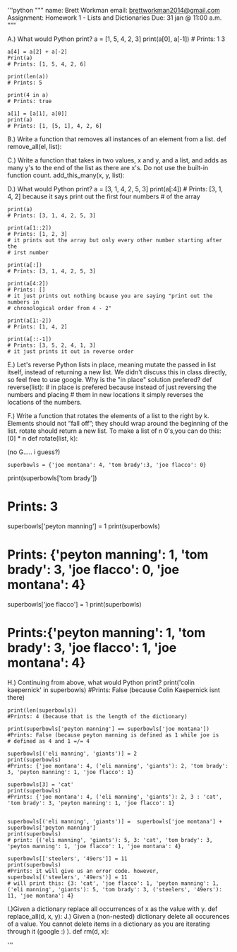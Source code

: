 '''python
"""
name: Brett Workman
email: brettworkman2014@gmail.com
Assignment: Homework 1 - Lists and Dictionaries
Due: 31 jan @ 11:00 a.m.
"""


A.) What would Python print?
    a = [1, 5, 4, 2, 3] 
    print(a[0], a[-1])
    # Prints: 1 3

    a[4] = a[2] + a[-2]
    Print(a)
    # Prints: [1, 5, 4, 2, 6]

    print(len(a))
    # Prints: 5

    print(4 in a)
    # Prints: true

    a[1] = [a[1], a[0]]
    print(a)
    # Prints: [1, [5, 1], 4, 2, 6]
    
B.) Write a function that removes all instances of an element from a list.
    def remove_all(el, list):

C.) Write a function that takes in two values, x and y, and a list, and adds as many y's to the end of the list as there are x's. Do not use the built-in function count.
    add_this_many(x, y, list):

D.) What would Python print?
    a = [3, 1, 4, 2, 5, 3]
    print(a[:4])
    # Prints: [3, 1, 4, 2] because it says print out the first four numbers
    # of the array

    print(a)
    # Prints: [3, 1, 4, 2, 5, 3] 

    print(a[1::2])
    # Prints: [1, 2, 3]
    # it prints out the array but only every other number starting after the
    # irst number

    print(a[:])
    # Prints: [3, 1, 4, 2, 5, 3]

    print(a[4:2])
    # Prints: []
    # it just prints out nothing bcause you are saying "print out the numbers in
    # chronological order from 4 - 2" 

    print(a[1:-2])
    # Prints: [1, 4, 2]

    print(a[::-1])
    # Prints: [3, 5, 2, 4, 1, 3]
    # it just prints it out in reverse order

E.) Let's reverse Python lists in place, meaning mutate the passed in list itself, instead of returning a new list. We didn't discuss this in class directly, so feel free to use google. Why is the "in place" solution prefered?
    def reverse(list):
    # in place is prefered because instead of just reversing the numbers and placing 
    # them in new locations it simply reverses the locations of the numbers.


F.) Write a function that rotates the elements of a list to the right by k. Elements should not ”fall off”; they should wrap around the beginning of the list. rotate should return a new list. To make a list of n 0's,you can do this: [0] * n
    def rotate(list, k):


(no G..... i guess?) 

    superbowls = {'joe montana': 4, 'tom brady':3, 'joe flacco': 0}
print(superbowls['tom brady'])
# Prints: 3

superbowls['peyton manning'] = 1
print(superbowls)
# Prints: {'peyton manning': 1, 'tom brady': 3, 'joe flacco': 0, 'joe montana': 4}

superbowls['joe flacco'] = 1
print(superbowls)
# Prints:{'peyton manning': 1, 'tom brady': 3, 'joe flacco': 1, 'joe montana': 4}

H.) Continuing from above, what would Python print?
    print('colin kaepernick' in superbowls)
    #Prints: False (because Colin Kaepernick isnt there)

    print(len(superbowls))
    #Prints: 4 (because that is the length of the dictionary)

    print(superbowls['peyton manning'] == superbowls['joe montana'])
    #Prints: False (because peyton manning is defined as 1 while joe is
    # defined as 4 and 1 =/= 4

    superbowls[('eli manning', 'giants')] = 2
    print(superbowls)
    #Prints: {'joe montana': 4, ('eli manning', 'giants'): 2, 'tom brady': 3, 'peyton manning': 1, 'joe flacco': 1}

    superbowls[3] = 'cat'
    print(superbowls)
    #Prints: {'joe montana': 4, ('eli manning', 'giants'): 2, 3 : 'cat', 'tom brady': 3, 'peyton manning': 1, 'joe flacco': 1}


    superbowls[('eli manning', 'giants')] =  superbowls['joe montana'] + superbowls['peyton manning']
    print(superbowls)
    # print: {('eli manning', 'giants'): 5, 3: 'cat', 'tom brady': 3, 'peyton manning': 1, 'joe flacco': 1, 'joe montana': 4}

    superbowls[['steelers', '49ers']] = 11
    print(superbowls)
    #Prints: it will give us an error code. however, superbowls[('steelers', '49ers')] = 11
    # will print this: {3: 'cat', 'joe flacco': 1, 'peyton manning': 1, ('eli manning', 'giants'): 5, 'tom brady': 3, ('steelers', '49ers'): 11, 'joe montana': 4}

I.)Given a dictionary replace all occurrences of x as the value with y.
    def replace_all(d, x, y):
J.) Given a (non-nested) dictionary delete all occurences of a value. You cannot delete items in a dictionary as you are iterating through it (google :) ).
    def rm(d, x):

'''
